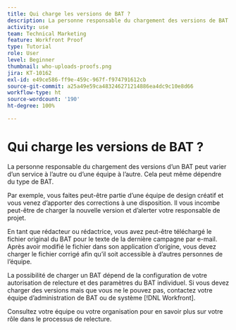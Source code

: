 ```yaml
---
title: Qui charge les versions de BAT ?
description: La personne responsable du chargement des versions de BAT dans  [!DNL  Workfront]  peut varier. Tirez les leçons des cas d’utilisation courants pour identifier la configuration idéale au sein de votre organisation.
activity: use
team: Technical Marketing
feature: Workfront Proof
type: Tutorial
role: User
level: Beginner
thumbnail: who-uploads-proofs.png
jira: KT-10162
exl-id: e49ce586-ff9e-459c-967f-f974791612cb
source-git-commit: a25a49e59ca483246271214886ea4dc9c10e8d66
workflow-type: ht
source-wordcount: '190'
ht-degree: 100%

---
```


# Qui charge les versions de BAT ?

La personne responsable du chargement des versions d’un BAT peut varier d’un service à l’autre ou d’une équipe à l’autre. Cela peut même dépendre du type de BAT.

Par exemple, vous faites peut-être partie d’une équipe de design créatif et vous venez d’apporter des corrections à une disposition. Il vous incombe peut-être de charger la nouvelle version et d’alerter votre responsable de projet.

En tant que rédacteur ou rédactrice, vous avez peut-être téléchargé le fichier original du BAT pour le texte de la dernière campagne par e-mail. Après avoir modifié le fichier dans son application d’origine, vous devez charger le fichier corrigé afin qu’il soit accessible à d’autres personnes de l’équipe.

La possibilité de charger un BAT dépend de la configuration de votre autorisation de relecture et des paramètres du BAT individuel. Si vous devez charger des versions mais que vous ne le pouvez pas, contactez votre équipe d’administration de BAT ou de système [!DNL Workfront].

Consultez votre équipe ou votre organisation pour en savoir plus sur votre rôle dans le processus de relecture.
